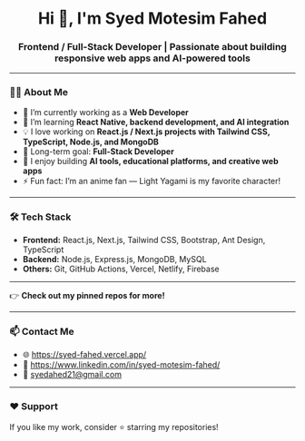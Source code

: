 <h1 align="center">Hi 👋, I'm Syed Motesim Fahed</h1>
<h3 align="center">Frontend / Full-Stack Developer | Passionate about building responsive web apps and AI-powered tools</h3>

---

### 👨‍💻 About Me

- 🔭 I’m currently working as a **Web Developer**
- 🌱 I’m learning **React Native, backend development, and AI integration**
- 💡 I love working on **React.js / Next.js projects with Tailwind CSS, TypeScript, Node.js, and MongoDB**
- 🎯 Long-term goal: **Full-Stack Developer**
- 🎨 I enjoy building **AI tools, educational platforms, and creative web apps**
- ⚡ Fun fact: I’m an anime fan — Light Yagami is my favorite character!

---

### 🛠 Tech Stack

- **Frontend:** React.js, Next.js, Tailwind CSS, Bootstrap, Ant Design, TypeScript  
- **Backend:** Node.js, Express.js, MongoDB, MySQL  
- **Others:** Git, GitHub Actions, Vercel, Netlify, Firebase  

---
👉 **Check out my pinned repos for more!**

---

### 📫 Contact Me

- 🌐 https://syed-fahed.vercel.app/
- 💼 https://www.linkedin.com/in/syed-motesim-fahed/
- 📧 syedahed21@gmail.com

---

### ❤️ Support

If you like my work, consider ⭐️ starring my repositories!
